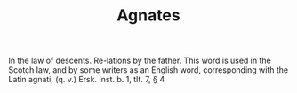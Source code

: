 ---
title: Agnates
permalink: "/definitions/agnates.html"
body: In the law of descents. Re-lations by the father. This word is used in the Scotch
  law, and by some writers as an English word, corresponding with the Latin agnati,
  (q. v.) Ersk. Inst. b. 1, tlt. 7, § 4
published_at: '2018-07-07'
layout: post
---